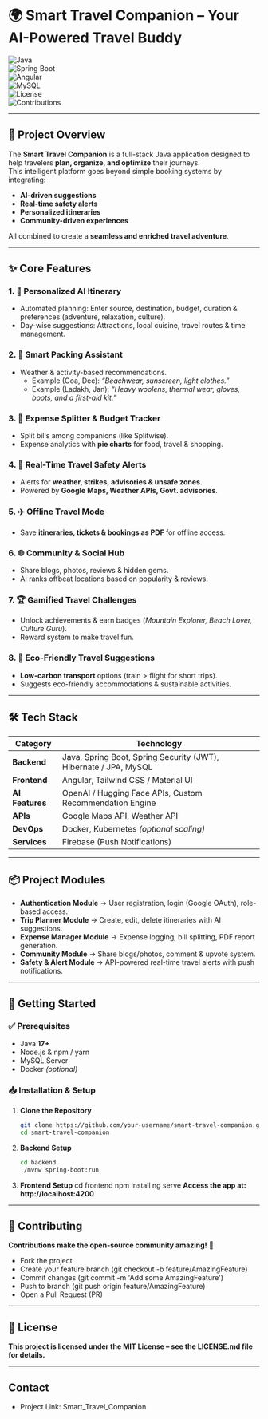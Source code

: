 # 🌍 Smart Travel Companion – Your AI-Powered Travel Buddy  

![Java](https://img.shields.io/badge/Java-17+-red?logo=java&logoColor=white)  
![Spring Boot](https://img.shields.io/badge/Spring%20Boot-Backend-brightgreen?logo=spring&logoColor=white)  
![Angular](https://img.shields.io/badge/Angular-Frontend-DD0031?logo=angular&logoColor=white)  
![MySQL](https://img.shields.io/badge/MySQL-Database-4479A1?logo=mysql&logoColor=white)  
![License](https://img.shields.io/badge/License-MIT-blue.svg)  
![Contributions](https://img.shields.io/badge/Contributions-Welcome-orange)  

---

## 🔹 Project Overview  
The **Smart Travel Companion** is a full-stack Java application designed to help travelers **plan, organize, and optimize** their journeys.  
This intelligent platform goes beyond simple booking systems by integrating:  
- **AI-driven suggestions**  
- **Real-time safety alerts**  
- **Personalized itineraries**  
- **Community-driven experiences**  

All combined to create a **seamless and enriched travel adventure**.  

---

## ✨ Core Features  

### 1. 🤖 Personalized AI Itinerary  
- Automated planning: Enter source, destination, budget, duration & preferences (adventure, relaxation, culture).  
- Day-wise suggestions: Attractions, local cuisine, travel routes & time management.  

### 2. 🧳 Smart Packing Assistant  
- Weather & activity-based recommendations.  
  - Example (Goa, Dec): *“Beachwear, sunscreen, light clothes.”*  
  - Example (Ladakh, Jan): *“Heavy woolens, thermal wear, gloves, boots, and a first-aid kit.”*  

### 3. 💸 Expense Splitter & Budget Tracker  
- Split bills among companions (like Splitwise).  
- Expense analytics with **pie charts** for food, travel & shopping.  

### 4. 📢 Real-Time Travel Safety Alerts  
- Alerts for **weather, strikes, advisories & unsafe zones**.  
- Powered by **Google Maps, Weather APIs, Govt. advisories**.  

### 5. ✈️ Offline Travel Mode  
- Save **itineraries, tickets & bookings as PDF** for offline access.  

### 6. 🌐 Community & Social Hub  
- Share blogs, photos, reviews & hidden gems.  
- AI ranks offbeat locations based on popularity & reviews.  

### 7. 🏆 Gamified Travel Challenges  
- Unlock achievements & earn badges (*Mountain Explorer, Beach Lover, Culture Guru*).  
- Reward system to make travel fun.  

### 8. 🌱 Eco-Friendly Travel Suggestions  
- **Low-carbon transport** options (train > flight for short trips).  
- Suggests eco-friendly accommodations & sustainable activities.  

---

## 🛠️ Tech Stack  

| Category       | Technology |
|----------------|------------|
| **Backend**    | Java, Spring Boot, Spring Security (JWT), Hibernate / JPA, MySQL |
| **Frontend**   | Angular, Tailwind CSS / Material UI |
| **AI Features**| OpenAI / Hugging Face APIs, Custom Recommendation Engine |
| **APIs**       | Google Maps API, Weather API |
| **DevOps**     | Docker, Kubernetes *(optional scaling)* |
| **Services**   | Firebase (Push Notifications) |

---

## 📦 Project Modules  

- **Authentication Module** → User registration, login (Google OAuth), role-based access.  
- **Trip Planner Module** → Create, edit, delete itineraries with AI suggestions.  
- **Expense Manager Module** → Expense logging, bill splitting, PDF report generation.  
- **Community Module** → Share blogs/photos, comment & upvote system.  
- **Safety & Alert Module** → API-powered real-time travel alerts with push notifications.  

---

## 🚀 Getting Started  

### ✅ Prerequisites  
- Java **17+**  
- Node.js & npm / yarn  
- MySQL Server  
- Docker *(optional)*  

### 📥 Installation & Setup  

1. **Clone the Repository**  
   ```bash
   git clone https://github.com/your-username/smart-travel-companion.git
   cd smart-travel-companion
2. **Backend Setup**
   ```bash
   cd backend
   ./mvnw spring-boot:run
3. **Frontend Setup**
   cd frontend
   npm install
   ng serve
   **Access the app at: http://localhost:4200**
   
---

## 🤝 Contributing

**Contributions make the open-source community amazing!** 🎉

- Fork the project
- Create your feature branch (git checkout -b feature/AmazingFeature)
- Commit changes (git commit -m 'Add some AmazingFeature')
- Push to branch (git push origin feature/AmazingFeature)
- Open a Pull Request (PR)

---

## 📜 License

**This project is licensed under the MIT License – see the LICENSE.md file for details.**

---

## Contact

- Project Link: Smart_Travel_Companion
